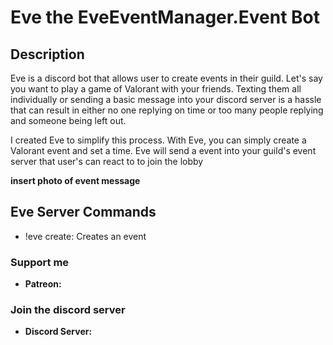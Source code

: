 # Eve the EveEventManager.Event Bot

## Description
Eve is a discord bot that allows user to create events in their guild. Let's say you want to play a game of Valorant with your friends. 
Texting them all individually or sending a basic message into your discord server is a hassle that can result in either no one replying on time
or too many people replying and someone being left out.

I created Eve to simplify this process. With Eve, you can simply create a Valorant event and set a time. Eve will send a event into your guild's 
event server that user's can react to to join the lobby

**insert photo of event message**

## Eve Server Commands

- !eve create: Creates an event

### Support me

- __Patreon:__

### Join the discord server

- __Discord Server:__
